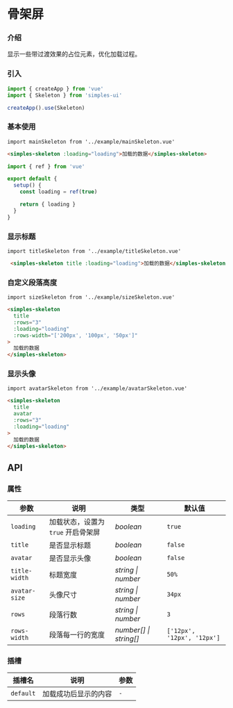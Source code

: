# 骨架屏

### 介绍
显示一些带过渡效果的占位元素，优化加载过程。

### 引入

```js
import { createApp } from 'vue'
import { Skeleton } from 'simples-ui'

createApp().use(Skeleton)
```

### 基本使用
```vue
import mainSkeleton from '../example/mainSkeleton.vue'
```

```html
<simples-skeleton :loading="loading">加载的数据</simples-skeleton>
```

```js
import { ref } from 'vue'

export default {
  setup() {
    const loading = ref(true)

    return { loading }
  }
}
```

### 显示标题
```vue
import titleSkeleton from '../example/titleSkeleton.vue'
```

```html
 <simples-skeleton title :loading="loading">加载的数据</simples-skeleton>
```

### 自定义段落高度
```vue
import sizeSkeleton from '../example/sizeSkeleton.vue'
```

```html
<simples-skeleton
  title
  :rows="3"
  :loading="loading"
  :rows-width="['200px', '100px', '50px']"
>
  加载的数据
</simples-skeleton>
```

### 显示头像
```vue
import avatarSkeleton from '../example/avatarSkeleton.vue'
```

```html
<simples-skeleton
  title
  avatar
  :rows="3"
  :loading="loading"
>
  加载的数据
</simples-skeleton>
```


## API

### 属性

| 参数 | 说明 | 类型 | 默认值 | 
| --- | --- | --- | --- | 
| `loading` | 加载状态，设置为 `true` 开启骨架屏 | _boolean_ | `true` |
| `title` | 是否显示标题 | _boolean_ | `false` |
| `avatar` | 是否显示头像 | _boolean_ | `false` |
| `title-width` | 标题宽度 | _string \| number_ | `50%` |
| `avatar-size` | 头像尺寸 | _string \| number_ | `34px` |
| `rows` | 段落行数 | _string \| number_ | `3` |
| `rows-width` | 段落每一行的宽度 | _number[] \| string[]_ | `['12px', '12px', '12px']` |

### 插槽

| 插槽名 | 说明 | 参数 |
| --- | --- | --- |
| `default` | 加载成功后显示的内容 | `-` |
